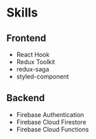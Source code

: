 # Skills

## Frontend
- React Hook
- Redux Toolkit
- redux-saga
- styled-component

## Backend
- Firebase Authentication
- Firebase Cloud Firestore
- Firebase Cloud Functions

